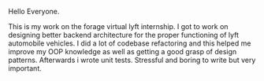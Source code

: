 Hello Everyone.

This is my work on the forage virtual lyft internship. I got to work on designing better backend architecture for the
proper functioning of lyft automobile vehicles.
I did a lot of codebase refactoring and this helped me improve my OOP knowledge as well as getting a good grasp of
design patterns.
Afterwards i wrote unit tests. Stressful and boring to write but very important.

